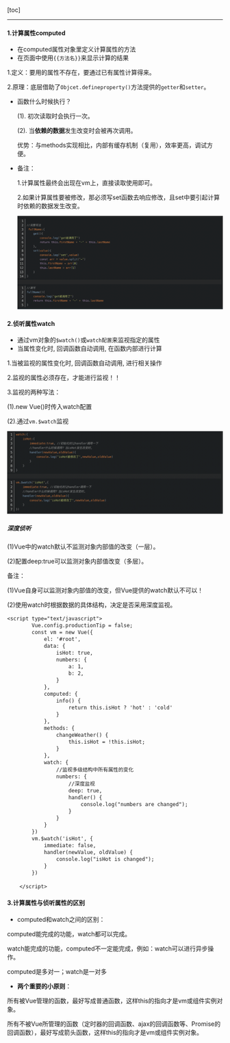 [toc]

---



#### 1.计算属性computed

- 在computed属性对象里定义计算属性的方法
- 在页面中使用`{{方法名}}`来显示计算的结果

1.定义：要用的属性不存在，要通过已有属性计算得来。

2.原理：底层借助了`Objcet.defineproperty()`方法提供的`getter`和`setter`。

- 函数什么时候执行？
  
  (1). 初次读取时会执行一次。
  
  (2). 当**依赖的数据**发生改变时会被再次调用。
  
  优势：与methods实现相比，内部有缓存机制（复用），效率更高，调试方便。
  
- 备注：
  
  1.计算属性最终会出现在vm上，直接读取使用即可。

  2.如果计算属性要被修改，那必须写set函数去响应修改，且set中要引起计算时依赖的数据发生改变。
  
  <img src="https://raw.githubusercontent.com/zhedieya/MyPics/main/typora-img/image-20220720212758304.png" alt="image-20220720212758304" style="zoom:50%;" />

#### 2.侦听属性watch

- 通过vm对象的`$watch()`或`watch配置`来监视指定的属性
- 当属性变化时, 回调函数自动调用, 在函数内部进行计算

1.当被监视的属性变化时, 回调函数自动调用, 进行相关操作

2.监视的属性必须存在，才能进行监视！！

3.监视的两种写法：

(1).new Vue()时传入watch配置

(2).通过`vm.$watch`监视

<img src="https://raw.githubusercontent.com/zhedieya/MyPics/main/typora-img/image-20220720213326481.png" alt="image-20220720213326481" style="zoom:50%;" />

##### 深度侦听

(1)Vue中的watch默认不监测对象内部值的改变（一层）。

(2)配置deep:true可以监测对象内部值改变（多层）。

备注：

(1)Vue自身可以监测对象内部值的改变，但Vue提供的watch默认不可以！

(2)使用watch时根据数据的具体结构，决定是否采用深度监视。

```vue
<script type="text/javascript">
        Vue.config.productionTip = false;
        const vm = new Vue({
            el: '#root',
            data: {
                isHot: true,
                numbers: {
                    a: 1,
                    b: 2,
                }
            },
            computed: {
                info() {
                    return this.isHot ? 'hot' : 'cold'
                }
            },
            methods: {
                changeWeather() {
                    this.isHot = !this.isHot;
                }
            },
            watch: {
                //监视多级结构中所有属性的变化
                numbers: {
                    //深度监视
                    deep: true,
                    handler() {
                        console.log("numbers are changed");
                    }
                }
            }
        })
        vm.$watch('isHot', {
            immediate: false,
            handler(newValue, oldValue) {
                console.log("isHot is changed");
            }
        })

    </script>
```



#### 3.计算属性与侦听属性的区别

- computed和watch之间的区别：

computed能完成的功能，watch都可以完成。

watch能完成的功能，computed不一定能完成，例如：watch可以进行异步操作。

computed是多对一；watch是一对多

- **两个重要的小原则**：

所有被Vue管理的函数，最好写成普通函数，这样this的指向才是vm或组件实例对象。

所有不被Vue所管理的函数（定时器的回调函数、ajax的回调函数等、Promise的回调函数），最好写成箭头函数，这样this的指向才是vm或组件实例对象。


























